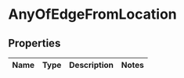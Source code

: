 # AnyOfEdgeFromLocation

## Properties
Name | Type | Description | Notes
------------ | ------------- | ------------- | -------------
